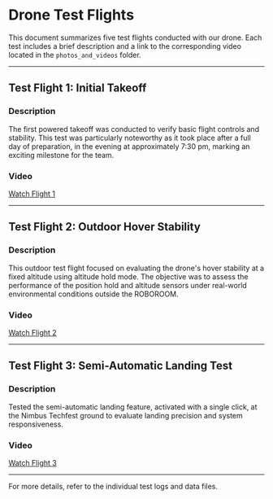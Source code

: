 # Drone Test Flights

This document summarizes five test flights conducted with our drone. Each test includes a brief description and a link to the corresponding video located in the `photos_and_videos` folder.

---

## Test Flight 1: Initial Takeoff

### Description
The first powered takeoff was conducted to verify basic flight controls and stability. This test was particularly noteworthy as it took place after a full day of preparation, in the evening at approximately 7:30 pm, marking an exciting milestone for the team.

### Video
[Watch Flight 1](/photos%20and%20videos/VID-20250604-WA0005.mp4)

---

## Test Flight 2: Outdoor Hover Stability

### Description
This outdoor test flight focused on evaluating the drone's hover stability at a fixed altitude using altitude hold mode. The objective was to assess the performance of the position hold and altitude sensors under real-world environmental conditions outside the ROBOROOM.

### Video
[Watch Flight 2](/photos%20and%20videos/VID-20250604-WA0004.mp4)

---

## Test Flight 3: Semi-Automatic Landing Test

### Description
Tested the semi-automatic landing feature, activated with a single click, at the Nimbus Techfest ground to evaluate landing precision and system responsiveness.

### Video
[Watch Flight 3](/photos%20and%20videos/VID-20250604-WA0006.mp4)

---

For more details, refer to the individual test logs and data files.